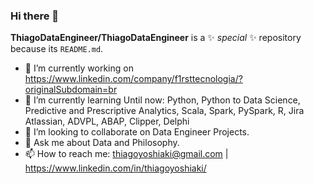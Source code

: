 ### Hi there 👋


**ThiagoDataEngineer/ThiagoDataEngineer** is a ✨ _special_ ✨ repository because its `README.md`.

- 🔭 I’m currently working on https://www.linkedin.com/company/f1rsttecnologia/?originalSubdomain=br
- 🌱 I’m currently learning Until now: Python, Python to Data Science, Predictive and Prescriptive Analytics, Scala, Spark, PySpark, R, Jira Atlassian, ADVPL, ABAP, Clipper, Delphi
- 👯 I’m looking to collaborate on Data Engineer Projects.
- 💬 Ask me about Data and Philosophy.
- 📫 How to reach me: thiagoyoshiaki@gmail.com | https://www.linkedin.com/in/thiagoyoshiaki/

